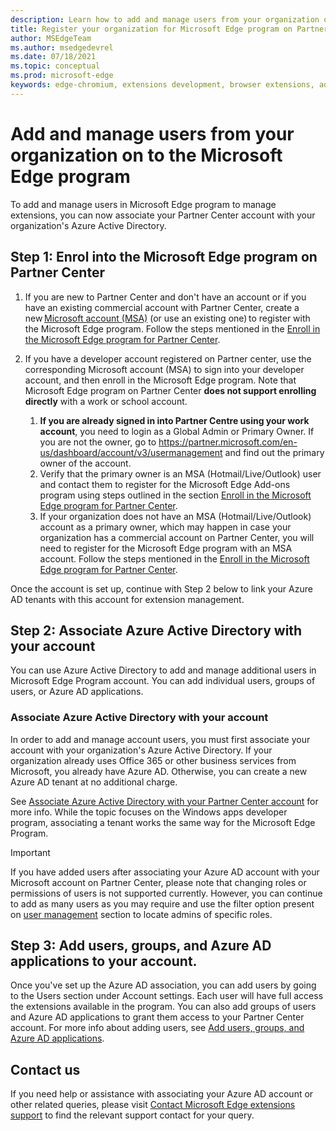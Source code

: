 ```yaml
---
description: Learn how to add and manage users from your organization on to the Microsoft Edge program
title: Register your organization for Microsoft Edge program on Partner Center
author: MSEdgeTeam
ms.author: msedgedevrel
ms.date: 07/18/2021
ms.topic: conceptual
ms.prod: microsoft-edge
keywords: edge-chromium, extensions development, browser extensions, add-ons, partner center, developer
---
```


# Add and manage users from your organization on to the Microsoft Edge program

To add and manage users in Microsoft Edge program to manage extensions, you can now associate your Partner Center account with your organization's Azure Active Directory.

## Step 1: Enrol into the Microsoft Edge program on Partner Center 

1. If you are new to Partner Center and don't have an account or if you have an existing commercial account with Partner Center, create a new [Microsoft account (MSA)][WindowsCommunityEverythingAboutMicrosoftAccounts] (or use an existing one) to register with the Microsoft Edge program. Follow the steps mentioned in the [Enroll in the Microsoft Edge program for Partner Center][DeveloperRegistration]. 

1. If you have a developer account registered on Partner center, use the corresponding Microsoft account (MSA) to sign into your developer account, and then enroll in the Microsoft Edge program. Note that Microsoft Edge program on Partner Center **does not support enrolling directly** with a work or school account. 
    1. **If you are already signed in into Partner Centre using your work account**, you need to login as a Global Admin or Primary Owner. If you are not the owner, go to https://partner.microsoft.com/en-us/dashboard/account/v3/usermanagement and find out the primary owner of the account.
    1. Verify that the primary owner is an MSA (Hotmail/Live/Outlook) user and contact them to register for the Microsoft Edge Add-ons program using steps outlined in the section [Enroll in the Microsoft Edge program for Partner Center][DeveloperRegistration].
    1. If your organization does not have an MSA (Hotmail/Live/Outlook) account as a primary owner, which may happen in case your organization has a commercial account on Partner Center, you will need to register for the Microsoft Edge program with an MSA account. Follow the steps mentioned in the [Enroll in the Microsoft Edge program for Partner Center][DeveloperRegistration].

Once the account is set up, continue with Step 2 below to link your Azure AD tenants with this account for extension management.

## Step 2: Associate Azure Active Directory with your account

You can use Azure Active Directory to add and manage additional users in Microsoft Edge Program account. You can add individual users, groups of users, or Azure AD applications. 

### Associate Azure Active Directory with your account

In order to add and manage account users, you must first associate your account with your organization's Azure Active Directory. If your organization already uses Office 365 or other business services from Microsoft, you already have Azure AD. Otherwise, you can create a new Azure AD tenant at no additional charge.

See [Associate Azure Active Directory with your Partner Center account][AssociateAADWithPartnerCenterAccount] for more info. While the topic focuses on the Windows apps developer program, associating a tenant works the same way for the Microsoft Edge Program.

> [!IMPORTANT]
> If you have added users after associating your Azure AD account with your Microsoft account on Partner Center, please note that changing roles or permissions of users is not supported currently. However, you can continue to add as many users as you may require and use the filter option present on [user management][UserManagementPartnerCenter] section to locate admins of specific roles.

## Step 3: Add users, groups, and Azure AD applications to your account.

Once you've set up the Azure AD association, you can add users by going to the Users section under Account settings. Each user will have full access the extensions available in the program. You can also add groups of users and Azure AD applications to grant them access to your Partner Center account. For more info about adding users, see [Add users, groups, and Azure AD applications][AddAADUsersGroups].

## Contact us 

If you need help or assistance with associating your Azure AD account or other related queries, please visit [Contact Microsoft Edge extensions support][ContactEdgeExtensions] to find the relevant support contact for your query.


<!-- links -->

[AssociateAADWithPartnerCenterAccount]: https://docs.microsoft.com/en-us/windows/uwp/publish/associate-azure-ad-with-partner-center

[UserManagementPartnerCenter]: https://partner.microsoft.com/en-us/dashboard/account/v3/usermanagement

[AddAADUsersGroups]: https://docs.microsoft.com/en-us/windows/uwp/publish/add-users-groups-and-azure-ad-applications

[ContactEdgeExtensions]: ./contact-extensions-team.md "Contact Edge Extensions support | Microsoft Docs"

[WindowsCommunityEverythingAboutMicrosoftAccounts]:  https://community.windows.com/stories/everything-you-need-to-know-about-microsoft-accounts "Everything you need to know about Microsoft accounts | Windows Community"

[MicrosoftAccount]:  https://account.microsoft.com/account "Microsoft account"

[DeveloperRegistration]: ./create-dev-account.md "Register as a Microsoft Edge extensions developer | Microsoft Docs"
